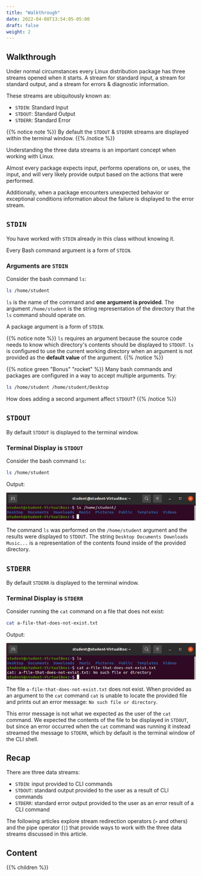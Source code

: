 ```yaml
---
title: "Walkthrough"
date: 2022-04-08T13:54:05-05:00
draft: false
weight: 2
---
```


## Walkthrough

Under normal circumstances every Linux distribution package has three streams opened when it starts. A stream for standard input, a stream for standard output, and a stream for errors & diagnostic information.

These streams are ubiquitously known as:
- `STDIN`: Standard Input
- `STDOUT`: Standard Output
- `STDERR`: Standard Error

{{% notice note %}}
By default the `STDOUT` & `STDERR` streams are displayed within the terminal window.
{{% /notice %}}

Understanding the three data streams is an important concept when working with Linux.

Almost every package expects input, performs operations on, or uses, the input, and will very likely provide output based on the actions that were performed. 

Additionally, when a package encounters unexpected behavior or exceptional conditions information about the failure is displayed to the error stream.

## `STDIN`

You have worked with `STDIN` already in this class without knowing it. 

Every Bash command argument is a form of `STDIN`.

### Arguments are `STDIN`

Consider the bash command `ls`:

```bash
ls /home/student
```

`ls` is the name of the command and **one argument is provided**. The argument `/home/student` is the string representation of the directory that the `ls` command should operate on.

A package argument is a form of `STDIN`.

{{% notice note %}}
`ls` requires an argument because the source code needs to know which directory's contents should be displayed to `STDOUT`. `ls` is configured to use the current working directory when an argument is not provided as the **default value** of the argument.
{{% /notice %}}

{{% notice green "Bonus" "rocket" %}}
Many bash commands and packages are configured in a way to accept multiple arguments. Try:
```bash
ls /home/student /home/student/Desktop
```
How does adding a second argument affect `STDOUT`?
{{% /notice %}}

## `STDOUT`

By default `STDOUT` is displayed to the terminal window.

### Terminal Display is `STDOUT`

Consider the bash command `ls`:

```bash
ls /home/student
```

Output:

![ls /home/student output](pictures/ls-stdout.png?classes=border)

The command `ls` was performed on the `/home/student` argument and the results were displayed to `STDOUT`. The string `Desktop Documents Downloads Music...` is a representation of the contents found inside of the provided directory.

## `STDERR`

By default `STDERR` is displayed to the terminal window.

### Terminal Display is `STDERR`

Consider running the `cat` command on a file that does not exist:

```bash
cat a-file-that-does-not-exist.txt
```

Output:

![cat a-file-that-does-not-exist.txt output](pictures/cat-nonexistant-file.png?classes=border)

The file `a-file-that-does-not-exist.txt` does not exist. When provided as an argument to the `cat` command `cat` is unable to locate the provided file and prints out an error message: `No such file or directory`.

This error message is not what we expected as the user of the `cat` command. We expected the contents of the file to be displayed in `STDOUT`, but since an error occurred when the `cat` command was running it instead streamed the message to `STDERR`, which by default is the terminal window of the CLI shell. 


## Recap

There are three data streams:

- `STDIN`: input provided to CLI commands
- `STDOUT`: standard output provided to the user as a result of CLI commands
- `STDERR`: standard error output provided to the user as an error result of a CLI command

The following articles explore stream redirection operators (`>` and others) and the pipe operator (`|`) that provide ways to work with the three data streams discussed in this article.

## Content

{{% children %}}